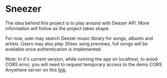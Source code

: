 # Sneezer

The idea behind this project is to play around with Deezer API. More information will follow as the project takes shape.

For now, user may search Deezer music library for songs, albums and artists. Users may also play 30sec song previews, full songs will be available once authentication is implemented.

Note: In it's current version, while running the app on localhost, to aviod CORS error, you will need to request temporary access to the demo CORS Anywhere server on this [link](http://cors-anywhere.herokuapp.com/corsdemo).